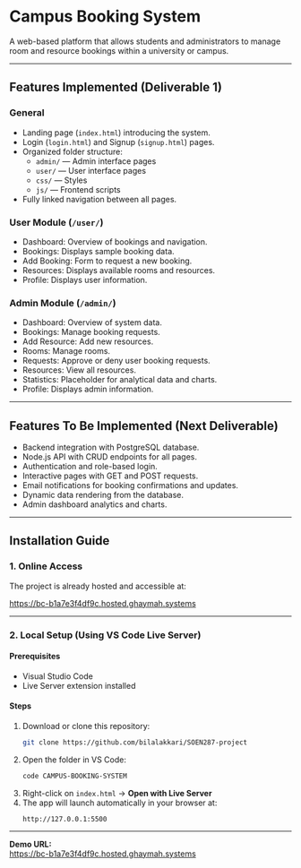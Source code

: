 # Campus Booking System

A web-based platform that allows students and administrators to manage room and resource bookings within a university or campus.

---

## Features Implemented (Deliverable 1)

### General
- Landing page (`index.html`) introducing the system.
- Login (`login.html`) and Signup (`signup.html`) pages.
- Organized folder structure:
  - `admin/` — Admin interface pages
  - `user/` — User interface pages
  - `css/` — Styles
  - `js/` — Frontend scripts
- Fully linked navigation between all pages.

### User Module (`/user/`)
- Dashboard: Overview of bookings and navigation.
- Bookings: Displays sample booking data.
- Add Booking: Form to request a new booking.
- Resources: Displays available rooms and resources.
- Profile: Displays user information.

### Admin Module (`/admin/`)
- Dashboard: Overview of system data.
- Bookings: Manage booking requests.
- Add Resource: Add new resources.
- Rooms: Manage rooms.
- Requests: Approve or deny user booking requests.
- Resources: View all resources.
- Statistics: Placeholder for analytical data and charts.
- Profile: Displays admin information.

---

## Features To Be Implemented (Next Deliverable)
- Backend integration with PostgreSQL database.
- Node.js API with CRUD endpoints for all pages.
- Authentication and role-based login.
- Interactive pages with GET and POST requests.
- Email notifications for booking confirmations and updates.
- Dynamic data rendering from the database.
- Admin dashboard analytics and charts.

---

## Installation Guide

### 1. Online Access
The project is already hosted and accessible at:

https://bc-b1a7e3f4df9c.hosted.ghaymah.systems

---

### 2. Local Setup (Using VS Code Live Server)

#### Prerequisites
- Visual Studio Code
- Live Server extension installed

#### Steps
1. Download or clone this repository:
   ```bash
   git clone https://github.com/bilalakkari/SOEN287-project
   ```
2. Open the folder in VS Code:
   ```bash
   code CAMPUS-BOOKING-SYSTEM
   ```
3. Right-click on `index.html` → **Open with Live Server**
4. The app will launch automatically in your browser at:
   ```
   http://127.0.0.1:5500
   ```

---

**Demo URL:**  
https://bc-b1a7e3f4df9c.hosted.ghaymah.systems